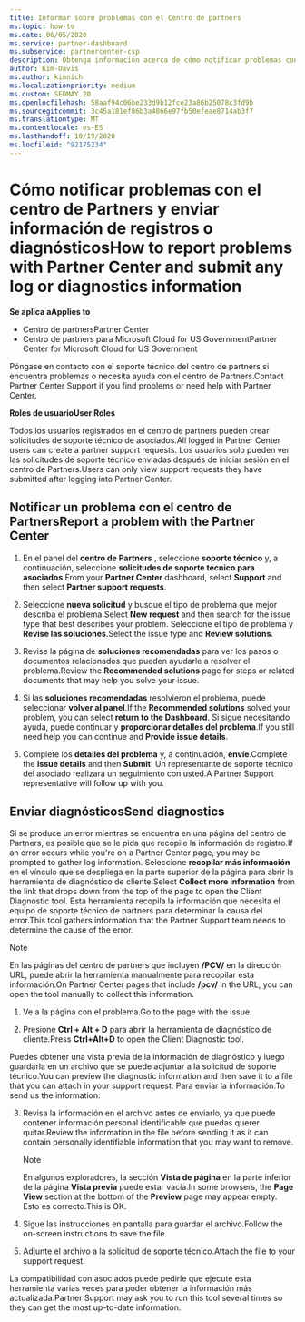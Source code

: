 ```yaml
---
title: Informar sobre problemas con el Centro de partners
ms.topic: how-to
ms.date: 06/05/2020
ms.service: partner-dashboard
ms.subservice: partnercenter-csp
description: Obtenga información acerca de cómo notificar problemas con el centro de Partners y cómo recopilar información de diagnóstico para el equipo de soporte técnico de asociados.
author: Kim-Davis
ms.author: kimnich
ms.localizationpriority: medium
ms.custom: SEOMAY.20
ms.openlocfilehash: 58aaf94c06be233d9b12fce23a86b25078c3fd9b
ms.sourcegitcommit: 3c45a181ef86b3a4866e97fb50efeae8714ab3f7
ms.translationtype: MT
ms.contentlocale: es-ES
ms.lasthandoff: 10/19/2020
ms.locfileid: "92175234"
---
```

# <a name="how-to-report-problems-with-partner-center-and-submit-any-log-or-diagnostics-information"></a><span data-ttu-id="74c97-103">Cómo notificar problemas con el centro de Partners y enviar información de registros o diagnósticos</span><span class="sxs-lookup"><span data-stu-id="74c97-103">How to report problems with Partner Center and submit any log or diagnostics information</span></span>

<span data-ttu-id="74c97-104">**Se aplica a**</span><span class="sxs-lookup"><span data-stu-id="74c97-104">**Applies to**</span></span>

- <span data-ttu-id="74c97-105">Centro de partners</span><span class="sxs-lookup"><span data-stu-id="74c97-105">Partner Center</span></span>
- <span data-ttu-id="74c97-106">Centro de partners para Microsoft Cloud for US Government</span><span class="sxs-lookup"><span data-stu-id="74c97-106">Partner Center for Microsoft Cloud for US Government</span></span>

<span data-ttu-id="74c97-107">Póngase en contacto con el soporte técnico del centro de partners si encuentra problemas o necesita ayuda con el centro de Partners.</span><span class="sxs-lookup"><span data-stu-id="74c97-107">Contact Partner Center Support if you find problems or need help with Partner Center.</span></span>

<span data-ttu-id="74c97-108">**Roles de usuario**</span><span class="sxs-lookup"><span data-stu-id="74c97-108">**User Roles**</span></span>

<span data-ttu-id="74c97-109">Todos los usuarios registrados en el centro de partners pueden crear solicitudes de soporte técnico de asociados.</span><span class="sxs-lookup"><span data-stu-id="74c97-109">All logged in Partner Center users can create a partner support requests.</span></span> <span data-ttu-id="74c97-110">Los usuarios solo pueden ver las solicitudes de soporte técnico enviadas después de iniciar sesión en el centro de Partners.</span><span class="sxs-lookup"><span data-stu-id="74c97-110">Users can only view support requests they have submitted after logging into Partner Center.</span></span>

## <a name="report-a-problem-with-the-partner-center"></a><span data-ttu-id="74c97-111">Notificar un problema con el centro de Partners</span><span class="sxs-lookup"><span data-stu-id="74c97-111">Report a problem with the Partner Center</span></span>

1. <span data-ttu-id="74c97-112">En el panel del **centro de Partners** , seleccione **soporte técnico** y, a continuación, seleccione **solicitudes de soporte técnico para asociados**.</span><span class="sxs-lookup"><span data-stu-id="74c97-112">From your **Partner Center** dashboard, select **Support** and then select **Partner support requests**.</span></span>

2. <span data-ttu-id="74c97-113">Seleccione **nueva solicitud** y busque el tipo de problema que mejor describa el problema.</span><span class="sxs-lookup"><span data-stu-id="74c97-113">Select **New request** and then search for the issue type that best describes your problem.</span></span> <span data-ttu-id="74c97-114">Seleccione el tipo de problema y **Revise las soluciones**.</span><span class="sxs-lookup"><span data-stu-id="74c97-114">Select the issue type and **Review solutions**.</span></span>

3. <span data-ttu-id="74c97-115">Revise la página de **soluciones recomendadas** para ver los pasos o documentos relacionados que pueden ayudarle a resolver el problema.</span><span class="sxs-lookup"><span data-stu-id="74c97-115">Review the **Recommended solutions** page for steps or related documents that may help you solve your issue.</span></span>

4. <span data-ttu-id="74c97-116">Si las **soluciones recomendadas** resolvieron el problema, puede seleccionar **volver al panel**.</span><span class="sxs-lookup"><span data-stu-id="74c97-116">If the **Recommended solutions** solved your problem, you can select **return to the Dashboard**.</span></span> <span data-ttu-id="74c97-117">Si sigue necesitando ayuda, puede continuar y **proporcionar detalles del problema**.</span><span class="sxs-lookup"><span data-stu-id="74c97-117">If you still need help you can continue and **Provide issue details**.</span></span>

5. <span data-ttu-id="74c97-118">Complete los **detalles del problema** y, a continuación, **envíe**.</span><span class="sxs-lookup"><span data-stu-id="74c97-118">Complete the **issue details** and then **Submit**.</span></span> <span data-ttu-id="74c97-119">Un representante de soporte técnico del asociado realizará un seguimiento con usted.</span><span class="sxs-lookup"><span data-stu-id="74c97-119">A Partner Support representative will follow up with you.</span></span>

## <a name="send-diagnostics"></a><span data-ttu-id="74c97-120">Enviar diagnósticos</span><span class="sxs-lookup"><span data-stu-id="74c97-120">Send diagnostics</span></span>

<span data-ttu-id="74c97-121">Si se produce un error mientras se encuentra en una página del centro de Partners, es posible que se le pida que recopile la información de registro.</span><span class="sxs-lookup"><span data-stu-id="74c97-121">If an error occurs while you're on a Partner Center page, you may be prompted to gather log information.</span></span> <span data-ttu-id="74c97-122">Seleccione **recopilar más información** en el vínculo que se despliega en la parte superior de la página para abrir la herramienta de diagnóstico de cliente.</span><span class="sxs-lookup"><span data-stu-id="74c97-122">Select **Collect more information** from the link that drops down from the top of the page to open the Client Diagnostic tool.</span></span> <span data-ttu-id="74c97-123">Esta herramienta recopila la información que necesita el equipo de soporte técnico de partners para determinar la causa del error.</span><span class="sxs-lookup"><span data-stu-id="74c97-123">This tool gathers information that the Partner Support team needs to determine the cause of the error.</span></span> 

>[!NOTE]
><span data-ttu-id="74c97-124">En las páginas del centro de partners que incluyen **/PCV/** en la dirección URL, puede abrir la herramienta manualmente para recopilar esta información.</span><span class="sxs-lookup"><span data-stu-id="74c97-124">On Partner Center pages that include **/pcv/** in the URL, you can open the tool manually to collect this information.</span></span>

1. <span data-ttu-id="74c97-125">Ve a la página con el problema.</span><span class="sxs-lookup"><span data-stu-id="74c97-125">Go to the page with the issue.</span></span>

2. <span data-ttu-id="74c97-126">Presione **Ctrl + Alt + D** para abrir la herramienta de diagnóstico de cliente.</span><span class="sxs-lookup"><span data-stu-id="74c97-126">Press **Ctrl+Alt+D** to open the Client Diagnostic tool.</span></span>

<span data-ttu-id="74c97-127">Puedes obtener una vista previa de la información de diagnóstico y luego guardarla en un archivo que se puede adjuntar a la solicitud de soporte técnico.</span><span class="sxs-lookup"><span data-stu-id="74c97-127">You can preview the diagnostic information and then save it to a file that you can attach in your support request.</span></span> <span data-ttu-id="74c97-128">Para enviar la información:</span><span class="sxs-lookup"><span data-stu-id="74c97-128">To send us the information:</span></span>

3. <span data-ttu-id="74c97-129">Revisa la información en el archivo antes de enviarlo, ya que puede contener información personal identificable que puedas querer quitar.</span><span class="sxs-lookup"><span data-stu-id="74c97-129">Review the information in the file before sending it as it can contain personally identifiable information that you may want to remove.</span></span>

    >[!NOTE]
    ><span data-ttu-id="74c97-130">En algunos exploradores, la sección **Vista de página** en la parte inferior de la página **Vista previa** puede estar vacía.</span><span class="sxs-lookup"><span data-stu-id="74c97-130">In some browsers, the **Page View** section at the bottom of the **Preview** page may appear empty.</span></span> <span data-ttu-id="74c97-131">Esto es correcto.</span><span class="sxs-lookup"><span data-stu-id="74c97-131">This is OK.</span></span>

4. <span data-ttu-id="74c97-132">Sigue las instrucciones en pantalla para guardar el archivo.</span><span class="sxs-lookup"><span data-stu-id="74c97-132">Follow the on-screen instructions to save the file.</span></span>

5. <span data-ttu-id="74c97-133">Adjunte el archivo a la solicitud de soporte técnico.</span><span class="sxs-lookup"><span data-stu-id="74c97-133">Attach the file to your support request.</span></span>

<span data-ttu-id="74c97-134">La compatibilidad con asociados puede pedirle que ejecute esta herramienta varias veces para poder obtener la información más actualizada.</span><span class="sxs-lookup"><span data-stu-id="74c97-134">Partner Support may ask you to run this tool several times so they can get the most up-to-date information.</span></span>

